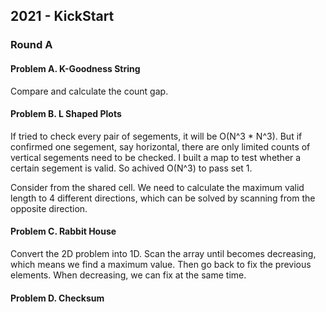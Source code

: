 ## 2021 - KickStart

### Round A

#### Problem A. K-Goodness String

Compare and calculate the count gap.

#### Problem B. L Shaped Plots

If tried to check every pair of segements, it will be O(N^3 * N^3). But if confirmed one segement, say horizontal, there are only limited counts of vertical segements need to be checked. I built a map to test whether a certain segement is valid. So achived O(N^3) to pass set 1.

Consider from the shared cell. We need to calculate the maximum valid length to 4 different directions, which can be solved by scanning from the opposite direction.

#### Problem C. Rabbit House

Convert the 2D problem into 1D. Scan the array until becomes decreasing, which means we find a maximum value. Then go back to fix the previous elements. When decreasing, we can fix at the same time.

#### Problem D. Checksum
